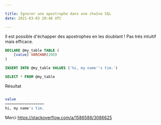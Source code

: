 ```yaml
---

title: Ignorer une apostrophe dans une chaîne SQL
date: 2021-03-03 20:48 UTC

---
```


Il est possible d'échapper des apostrophes en les doublant ! Pas très intuitif mais efficace.

```sql
DECLARE @my_table TABLE (
    [value] VARCHAR(200)
)

INSERT INTO @my_table VALUES ('hi, my name''s tim.')

SELECT * FROM @my_table
```

Résultat

```sql

value
==================
hi, my name's tim.

```

Merci https://stackoverflow.com/a/1586588/3086625



